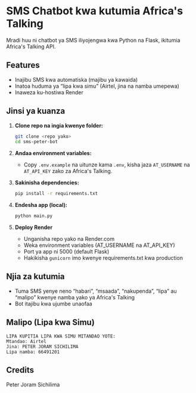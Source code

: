 # SMS Chatbot kwa kutumia Africa's Talking

Mradi huu ni chatbot ya SMS iliyojengwa kwa Python na Flask, ikitumia Africa's Talking API.

## Features
- Inajibu SMS kwa automatiska (majibu ya kawaida)
- Inatoa huduma ya “lipa kwa simu” (Airtel, jina na namba umepewa)
- Inaweza ku-hostiwa Render

## Jinsi ya kuanza

1. **Clone repo na ingia kwenye folder:**
    ```bash
    git clone <repo yako>
    cd sms-peter-bot
    ```

2. **Andaa environment variables:**
    - Copy `.env.example` na uitunze kama `.env`, kisha jaza `AT_USERNAME` na `AT_API_KEY` zako za Africa's Talking.

3. **Sakinisha dependencies:**
    ```bash
    pip install -r requirements.txt
    ```

4. **Endesha app (local):**
    ```bash
    python main.py
    ```

5. **Deploy Render**
    - Unganisha repo yako na Render.com
    - Weka environment variables (AT_USERNAME na AT_API_KEY)
    - Port ya app ni 5000 (default Flask)
    - Hakikisha `gunicorn` imo kwenye requirements.txt kwa production

## Njia za kutumia

- Tuma SMS yenye neno “habari”, “msaada”, “nakupenda”, “lipa” au “malipo” kwenye namba yako ya Africa's Talking
- Bot itajibu kwa ujumbe unaofaa

## Malipo (Lipa kwa Simu)
```
LIPA KUPITIA LIPA KWA SIMU MITANDAO YOTE:
Mtandao: Airtel
Jina: PETER JORAM SICHILIMA
Lipa namba: 66491201
```

## Credits
Peter Joram Sichilima
